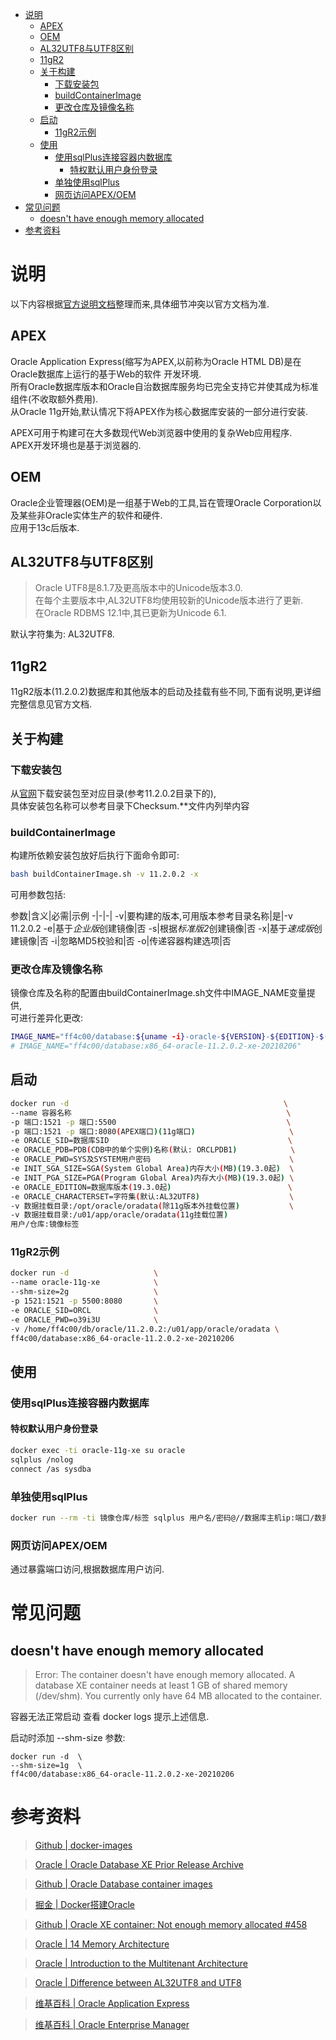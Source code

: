 
<!-- TOC -->

- [说明](#说明)
  - [APEX](#apex)
  - [OEM](#oem)
  - [AL32UTF8与UTF8区别](#al32utf8与utf8区别)
  - [11gR2](#11gr2)
  - [关于构建](#关于构建)
    - [下载安装包](#下载安装包)
    - [buildContainerImage](#buildcontainerimage)
    - [更改仓库及镜像名称](#更改仓库及镜像名称)
  - [启动](#启动)
    - [11gR2示例](#11gr2示例)
  - [使用](#使用)
    - [使用sqlPlus连接容器内数据库](#使用sqlplus连接容器内数据库)
      - [特权默认用户身份登录](#特权默认用户身份登录)
    - [单独使用sqlPlus](#单独使用sqlplus)
    - [网页访问APEX/OEM](#网页访问apexoem)
- [常见问题](#常见问题)
  - [doesn't have enough memory allocated](#doesnt-have-enough-memory-allocated)
- [参考资料](#参考资料)

<!-- /TOC -->

# 说明

以下内容根据[官方说明文档](https://github.com/oracle/docker-images/blob/main/OracleDatabase/SingleInstance/README.md)整理而来,具体细节冲突以官方文档为准.

## APEX

Oracle Application Express(缩写为APEX,以前称为Oracle HTML DB)是在Oracle数据库上运行的基于Web的软件 开发环境.<br>
所有Oracle数据库版本和Oracle自治数据库服务均已完全支持它并使其成为标准组件(不收取额外费用).<br>
从Oracle 11g开始,默认情况下将APEX作为核心数据库安装的一部分进行安装.

APEX可用于构建可在大多数现代Web浏览器中使用的复杂Web应用程序.<br>
APEX开发环境也是基于浏览器的.

## OEM

Oracle企业管理器(OEM)是一组基于Web的工具,旨在管理Oracle Corporation以及某些非Oracle实体生产的软件和硬件.<br>
应用于13c后版本.

## AL32UTF8与UTF8区别

> Oracle UTF8是8.1.7及更高版本中的Unicode版本3.0.<br>
在每个主要版本中,AL32UTF8均使用较新的Unicode版本进行了更新.<br>
在Oracle RDBMS 12.1中,其已更新为Unicode 6.1.

默认字符集为: AL32UTF8.

## 11gR2

11gR2版本(11.2.0.2)数据库和其他版本的启动及挂载有些不同,下面有说明,更详细完整信息见官方文档.

## 关于构建

### 下载安装包

从[官网](https://www.oracle.com/database/technologies/xe-prior-releases.html)下载安装包至对应目录(参考11.2.0.2目录下的),<br>
具体安装包名称可以参考目录下Checksum.**文件内列举内容

### buildContainerImage

构建所依赖安装包放好后执行下面命令即可:

```bash
bash buildContainerImage.sh -v 11.2.0.2 -x
```

可用参数包括:

参数|含义|必需|示例
-|-|-|
-v|要构建的版本,可用版本参考目录名称|是|-v 11.2.0.2
-e|基于*企业版*创建镜像|否
-s|根据*标准版2*创建镜像|否
-x|基于*速成版*创建镜像|否
-i|忽略MD5校验和|否
-o|传递容器构建选项|否

### 更改仓库及镜像名称

镜像仓库及名称的配置由buildContainerImage.sh文件中IMAGE_NAME变量提供,<br>
可进行差异化更改:

```bash
IMAGE_NAME="ff4c00/database:${uname -i}-oracle-${VERSION}-${EDITION}-$(date +%Y%m%d)"
# IMAGE_NAME="ff4c00/database:x86_64-oracle-11.2.0.2-xe-20210206"
```

## 启动

```bash
docker run -d                                                \
--name 容器名称                                                \
-p 端口:1521 -p 端口:5500                                      \
-p 端口:1521 -p 端口:8080(APEX端口)(11g端口)                     \
-e ORACLE_SID=数据库SID                                        \
-e ORACLE_PDB=PDB(CDB中的单个实例)名称(默认: ORCLPDB1)            \
-e ORACLE_PWD=SYS及SYSTEM用户密码                               \
-e INIT_SGA_SIZE=SGA(System Global Area)内存大小(MB)(19.3.0起)  \
-e INIT_PGA_SIZE=PGA(Program Global Area)内存大小(MB)(19.3.0起) \
-e ORACLE_EDITION=数据库版本(19.3.0起)                          \
-e ORACLE_CHARACTERSET=字符集(默认:AL32UTF8)                    \
-v 数据挂载目录:/opt/oracle/oradata(除11g版本外挂载位置)           \
-v 数据挂载目录:/u01/app/oracle/oradata(11g挂载位置)
用户/仓库:镜像标签
```

### 11gR2示例

```bash
docker run -d                   \
--name oracle-11g-xe            \
--shm-size=2g                   \
-p 1521:1521 -p 5500:8080       \
-e ORACLE_SID=ORCL              \
-e ORACLE_PWD=o39i3U            \
-v /home/ff4c00/db/oracle/11.2.0.2:/u01/app/oracle/oradata \
ff4c00/database:x86_64-oracle-11.2.0.2-xe-20210206
```

## 使用

### 使用sqlPlus连接容器内数据库

#### 特权默认用户身份登录

```bash
docker exec -ti oracle-11g-xe su oracle
sqlplus /nolog
connect /as sysdba
```

### 单独使用sqlPlus

```bash
docker run --rm -ti 镜像仓库/标签 sqlplus 用户名/密码@//数据库主机ip:端口/数据库SID
```

### 网页访问APEX/OEM

通过暴露端口访问,根据数据库用户访问.

# 常见问题

## doesn't have enough memory allocated

> Error: The container doesn't have enough memory allocated.
A database XE container needs at least 1 GB of shared memory (/dev/shm).
You currently only have 64 MB allocated to the container.

容器无法正常启动 查看 docker logs 提示上述信息.

启动时添加 --shm-size 参数:

```
docker run -d  \
--shm-size=1g  \
ff4c00/database:x86_64-oracle-11.2.0.2-xe-20210206
```

# 参考资料

> [Github | docker-images](https://github.com/oracle/docker-images)

> [Oracle | Oracle Database XE Prior Release Archive](https://www.oracle.com/database/technologies/xe-prior-releases.html)

> [Github | Oracle Database container images](https://github.com/oracle/docker-images/blob/main/OracleDatabase/SingleInstance/README.md)

> [掘金 | Docker搭建Oracle](https://juejin.cn/post/6844903988362477576)

> [Github | Oracle XE container: Not enough memory allocated #458](https://github.com/oracle/docker-images/issues/458)

> [Oracle | 14 Memory Architecture](https://docs.oracle.com/database/121/CNCPT/memory.htm#CNCPT1237)

> [Oracle | Introduction to the Multitenant Architecture](https://docs.oracle.com/en/database/oracle/oracle-database/18/multi/introduction-to-the-multitenant-architecture.html#GUID-267F7D12-D33F-4AC9-AA45-E9CD671B6F22)

> [Oracle | Difference between AL32UTF8 and UTF8](https://community.oracle.com/tech/apps-infra/discussion/3514820/difference-between-al32utf8-and-utf8)

> [维基百科 | Oracle Application Express](https://en.wikipedia.org/wiki/Oracle_Application_Express)

> [维基百科 | Oracle Enterprise Manager](https://en.wikipedia.org/wiki/Oracle_Enterprise_Manager)